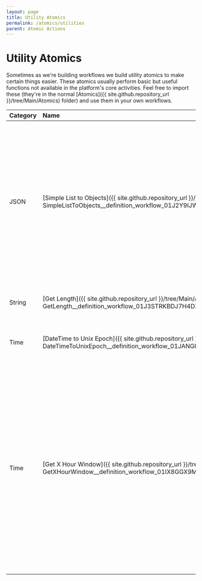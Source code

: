 ```yaml
---
layout: page
title: Utility Atomics
permalink: /atomics/utilities
parent: Atomic Actions
---
```


# Utility Atomics
Sometimes as we're building workflows we build utility atomics to make certain things easier. These atomics usually perform basic but useful functions not available in the platform's core activities. Feel free to import these (they're in the normal [Atomics]({{ site.github.repository_url }}/tree/Main/Atomics) folder) and use them in your own workflows.

| Category | Name | Description |
|:---------|:-----|:------------|
| JSON     | [Simple List to Objects]({{ site.github.repository_url }}/tree/Main/Atomics/Utilities-JSON-SimpleListToObjects__definition_workflow_01J2Y9IJWUDSU5tw4v3R7nY3BhhnIyqrdVW) | Converts a simple JSON list into a list of objects that can be inputted into `Read Table from JSON`.<br /><br />_Sample Input:_ `[ "item1", "item2", ... ]`<br />_Sample Output:_ `[ { "item": "item1" }, { "item": "item2" }, ... ]` |
| String   | [Get Length]({{ site.github.repository_url }}/tree/Main/Atomics/Utilities-String-GetLength__definition_workflow_01J3STRKBDJ7H4DZmPyS7xOkHlrhXKxkH34) | Returns the length of the string provided as input. |
| Time     | [DateTime to Unix Epoch]({{ site.github.repository_url }}/tree/Main/Atomics/Utilities-Time-DateTimeToUnixEpoch__definition_workflow_01JANGI152PWM5WXe1bvW1lHwfhcBNBpd6M) | Converts a DateTime input into a Unix Epoch timestamp. |
| Time     | [Get X Hour Window]({{ site.github.repository_url }}/tree/Main/Atomics/Utilities-Time-GetXHourWindow__definition_workflow_01IX8GGX9MV8B5ihSMEc7KHwEmgTSLojS1m) | Calculates a window of X hours starting from `Window Start` or ending at `Window End.` If neither of these inputs are provided, the window will start X hours ago and end at the atomic's start time. If both of these inputs are provided, the start time is used and the end time is ignored. |
